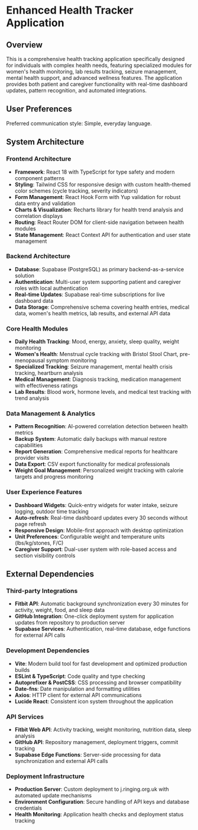 # Enhanced Health Tracker Application

## Overview

This is a comprehensive health tracking application specifically designed for individuals with complex health needs, featuring specialized modules for women's health monitoring, lab results tracking, seizure management, mental health support, and advanced wellness features. The application provides both patient and caregiver functionality with real-time dashboard updates, pattern recognition, and automated integrations.

## User Preferences

Preferred communication style: Simple, everyday language.

## System Architecture

### Frontend Architecture
- **Framework**: React 18 with TypeScript for type safety and modern component patterns
- **Styling**: Tailwind CSS for responsive design with custom health-themed color schemes (cycle tracking, severity indicators)
- **Form Management**: React Hook Form with Yup validation for robust data entry and validation
- **Charts & Visualization**: Recharts library for health trend analysis and correlation displays
- **Routing**: React Router DOM for client-side navigation between health modules
- **State Management**: React Context API for authentication and user state management

### Backend Architecture
- **Database**: Supabase (PostgreSQL) as primary backend-as-a-service solution
- **Authentication**: Multi-user system supporting patient and caregiver roles with local authentication
- **Real-time Updates**: Supabase real-time subscriptions for live dashboard data
- **Data Storage**: Comprehensive schema covering health entries, medical data, women's health metrics, lab results, and external API data

### Core Health Modules
- **Daily Health Tracking**: Mood, energy, anxiety, sleep quality, weight monitoring
- **Women's Health**: Menstrual cycle tracking with Bristol Stool Chart, pre-menopausal symptom monitoring
- **Specialized Tracking**: Seizure management, mental health crisis tracking, heartburn analysis
- **Medical Management**: Diagnosis tracking, medication management with effectiveness ratings
- **Lab Results**: Blood work, hormone levels, and medical test tracking with trend analysis

### Data Management & Analytics
- **Pattern Recognition**: AI-powered correlation detection between health metrics
- **Backup System**: Automatic daily backups with manual restore capabilities
- **Report Generation**: Comprehensive medical reports for healthcare provider visits
- **Data Export**: CSV export functionality for medical professionals
- **Weight Goal Management**: Personalized weight tracking with calorie targets and progress monitoring

### User Experience Features
- **Dashboard Widgets**: Quick-entry widgets for water intake, seizure logging, outdoor time tracking
- **Auto-refresh**: Real-time dashboard updates every 30 seconds without page refresh
- **Responsive Design**: Mobile-first approach with desktop optimization
- **Unit Preferences**: Configurable weight and temperature units (lbs/kg/stones, F/C)
- **Caregiver Support**: Dual-user system with role-based access and section visibility controls

## External Dependencies

### Third-party Integrations
- **Fitbit API**: Automatic background synchronization every 30 minutes for activity, weight, food, and sleep data
- **GitHub Integration**: One-click deployment system for application updates from repository to production server
- **Supabase Services**: Authentication, real-time database, edge functions for external API calls

### Development Dependencies
- **Vite**: Modern build tool for fast development and optimized production builds
- **ESLint & TypeScript**: Code quality and type checking
- **Autoprefixer & PostCSS**: CSS processing and browser compatibility
- **Date-fns**: Date manipulation and formatting utilities
- **Axios**: HTTP client for external API communications
- **Lucide React**: Consistent icon system throughout the application

### API Services
- **Fitbit Web API**: Activity tracking, weight monitoring, nutrition data, sleep analysis
- **GitHub API**: Repository management, deployment triggers, commit tracking
- **Supabase Edge Functions**: Server-side processing for data synchronization and external API calls

### Deployment Infrastructure
- **Production Server**: Custom deployment to j.ringing.org.uk with automated update mechanisms
- **Environment Configuration**: Secure handling of API keys and database credentials
- **Health Monitoring**: Application health checks and deployment status tracking